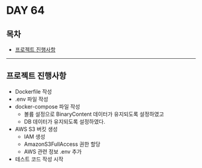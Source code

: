 # DAY 64

## 목차
- [프로젝트 진행사항](#프로젝트-진행사항)

---

## 프로젝트 진행사항
- Dockerfile 작성
- .env 파일 작성
- docker-compose 파일 작성
  - 볼륨 설정으로 BinaryContent 데이터가 유지되도록 설정하였고
  - DB 데이터가 유지되도록 설정하였다.
- AWS S3 버킷 생성
  - IAM 생성
  - AmazonS3FullAccess 권한 할당
  - AWS 관련 정보 .env 추가
- 테스트 코드 작성 시작
